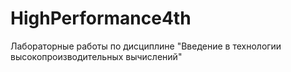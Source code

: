 # HighPerformance4th
Лабораторные работы по дисциплине "Введение в технологии высокопроизводительных вычислений"
